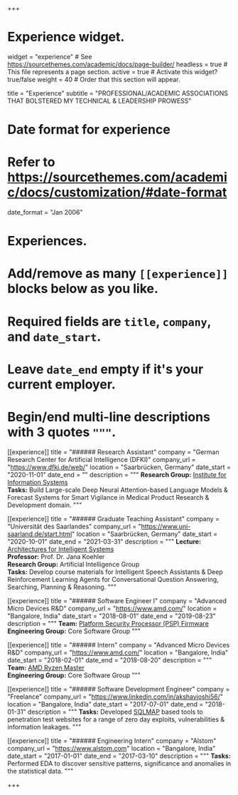 +++
# Experience widget.
widget = "experience"  # See https://sourcethemes.com/academic/docs/page-builder/
headless = true  # This file represents a page section.
active = true  # Activate this widget? true/false
weight = 40  # Order that this section will appear.

title = "Experience"
subtitle = "PROFESSIONAL/ACADEMIC ASSOCIATIONS THAT BOLSTERED MY TECHNICAL & LEADERSHIP PROWESS"

# Date format for experience
#   Refer to https://sourcethemes.com/academic/docs/customization/#date-format
date_format = "Jan 2006"

# Experiences.
#   Add/remove as many `[[experience]]` blocks below as you like.
#   Required fields are `title`, `company`, and `date_start`.
#   Leave `date_end` empty if it's your current employer.
#   Begin/end multi-line descriptions with 3 quotes `"""`.

[[experience]]
  title = "###### Research Assistant"
  company = "German Research Center for Artificial Intelligence (DFKI)"
  company_url = "https://www.dfki.de/web/"
  location = "Saarbrücken, Germany"
  date_start = "2020-11-01"
  date_end = ""
  description = """ 
  **Research Group:** [Institute for Information Systems](https://www.dfki.de/en/web/research/research-departments/institute-for-information-systems/team-iwi/)  
  **Tasks:** Build Large-scale Deep Neural Attention-based Language Models & Forecast Systems for Smart Vigilance in Medical Product Research & Development domain.
  """

[[experience]]
  title = "###### Graduate Teaching Assistant"
  company = "Universität des Saarlandes"
  company_url = "https://www.uni-saarland.de/start.html"
  location = "Saarbrücken, Germany"
  date_start = "2020-10-01"
  date_end = "2021-03-31"
  description = """ 
  **Lecture:** [Architectures for Intelligent Systems](https://lms.sulb.uni-saarland.de/moodle/course/index.php?categoryid=1872)    
  **Professor:** Prof. Dr. Jana Koehler   
  **Research Group:** Artificial Intelligence Group   
  **Tasks:** Develop course materials for Intelligent Speech Assistants & Deep Reinforcement Learning Agents for Conversational Question Answering, Searching, Planning & Reasoning.
  """

[[experience]]
  title = "###### Software Engineer I"
  company = "Advanced Micro Devices R&D"
  company_url = "https://www.amd.com/"
  location = "Bangalore, India"
  date_start = "2018-08-01"
  date_end = "2019-08-23"
  description = """
  **Team:** [Platform Security Processor (PSP) Firmware](https://www.amd.com/en/technologies/pro-security)  
  **Engineering Group:** Core Software Group
  """

[[experience]]
  title = "###### Intern"
  company = "Advanced Micro Devices R&D"
  company_url = "https://www.amd.com/"
  location = "Bangalore, India"
  date_start = "2018-02-01"
  date_end = "2018-08-20"
  description = """
  **Team:** [AMD Ryzen Master](https://www.amd.com/en/technologies/ryzen-master)  
  **Engineering Group:** Core Software Group
  """

[[experience]]
  title = "###### Software Development Engineer"
  company = "Freelance"
  company_url = "https://www.linkedin.com/in/akshayjoshi56/"
  location = "Bangalore, India"
  date_start = "2017-07-01"
  date_end = "2018-01-31"
  description = """
  **Tasks:** Developed [SQLMAP](http://sqlmap.org/) based tools to penetration test websites for a range of zero day exploits, vulnerabilities & information leakages.
  """

[[experience]]
  title = "###### Engineering Intern"
  company = "Alstom"
  company_url = "https://www.alstom.com"
  location = "Bangalore, India"
  date_start = "2017-01-01"
  date_end = "2017-03-10"
  description = """
  **Tasks:** Performed EDA to discover sensitive patterns, significance and anomalies in the statistical data.
  """
  
+++
